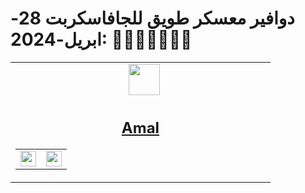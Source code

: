 # دوافير معسكر طويق للجافاسكربت 28-ابريل-2024: 👨‍💻👩‍💻🧑🏻‍💻

<!-- CONTRIBUTER -->
<table  align="center">
    <!--=== قم بنسخ هذه الجزئية ابتداءً من هذا السطر و انتهاءً بالسطر المذكور في الأسفل ===-->
    <tr>
        <td align="center" width="400">
        &nbsp;&nbsp
            <a href="https://github.com/ammalgh">
                <img src="https://cdn.pixabay.com/photo/2021/11/15/21/39/rose-6799477_640.jpg" width="50">
                <h2> Amal</h2>
            </a>       
            <table>
                <tr> 
                    <!-- LINKED IN -->
                    <td>
                        <a href=" https://www.linkedin.com/in/amal-alotaibi-985642259?utm_source=share&utm_campaign=share_via&utm_content=profile&utm_medium=ios_app">
                            <img src="./images/linkedin-logo.png" width="25">
                        </a>
                    </td>
                    <!--// LINKED IN //-->
                    <!-- GITHUB -->
                    <td>
                        <a href="https://github.com/fahadssgg">
                            <img src="./images/github-logo.png" width="25">
                        </a>
                    </td>
                    <!--// GITHUB //-->
                </tr>
            </table>            
        </td>
    </tr>
    <!-- ======== نهاية مكان النسخ ========= -->

</table>
